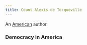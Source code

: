 ```yaml
---
title: Count Alexis de Tocqueville
---
```


An [American](../index.html) author.

### Democracy in America
